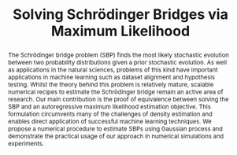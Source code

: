 ---
layout: publication-single
title: Solving Schrödinger Bridges via Maximum Likelihood
abstract: >
  The Schrödinger bridge problem (SBP) finds the most likely stochastic
  evolution between two probability distributions given a prior stochastic
  evolution. As well as applications in the natural sciences, problems of this
  kind have important applications in machine learning such as dataset alignment
  and hypothesis testing. Whilst the theory behind this problem is relatively
  mature, scalable numerical recipes to estimate the Schrödinger bridge remain
  an active area of research. Our main contribution is the proof of equivalence
  between solving the SBP and an autoregressive maximum likelihood estimation
  objective. This formulation circumvents many of the challenges of density
  estimation and enables direct application of successful machine learning
  techniques. We propose a numerical procedure to estimate SBPs using Gaussian
  process and demonstrate the practical usage of our approach in numerical
  simulations and experiments.
description: The Schrödinger bridge problem was proposed in the 1930s by Erwin Scrödinger. It involves two probability distributions at a start time an end time. They are related by a dynamic process. Deciding the form of that dynamic process given these distributions is a challenging problem. In this work we provide a maximum likelihood approach to solving it.
published: 2021-08-31
image:
authors:
  internal_authors:
    - francisco-vargas
    - pierre-thodoroff
    - neil-d-lawrence
  external_authors:
    - family: Lamacraft
      given: Austen
  consortium_authors:
editors:
  internal_editors:
  external_editors:
  consortium_editors:
details:
  openreview:
  pages: 1134
  software: https://github.com/franciscovargas/GP_Sinkhorn
  number: 9
  html: https://www.mdpi.com/1099-4300/23/9/1134
  container-title:
  pdf: https://www.mdpi.com/1099-4300/23/9/1134/pdf
  arxiv:
  address:
  journal: Entropy
  volume: 23
  website:
  ssrn:
  publisher:
  doi: 10.3390/e23091134
---